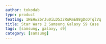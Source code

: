 ```yaml
---
author: tokodab
type: product
featimg: 1HEHwZ6rJu0iLD532RuRmE88gDoDTqlVq
title: Star Wars 2 Samsung Galaxy S9 Case
tags: [samsung, galaxy, s9]
category: [samsung]
---
```


